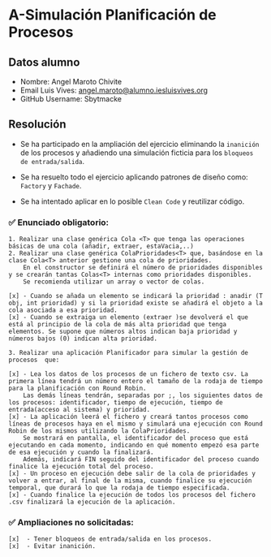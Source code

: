 # A-Simulación Planificación de Procesos

## Datos alumno

* Nombre: Angel Maroto Chivite
* Email Luis Vives: angel.maroto@alumno.iesluisvives.org
* GitHub Username: Sbytmacke

## Resolución

* Se ha participado en la ampliación del ejercicio eliminando la `inanición` de los procesos y añadiendo una simulación
  ficticia para los `bloqueos de entrada/salida`.

* Se ha resuelto todo el ejercicio aplicando patrones de diseño como: `Factory` y `Fachade`.

* Se ha intentado aplicar en lo posible `Clean Code` y reutilizar código.

### ✅ Enunciado obligatorio:

    1. Realizar una clase genérica Cola <T> que tenga las operaciones básicas de una cola (añadir, extraer, estaVacia,..)
    2. Realizar una clase genérica ColaPrioridades<T> que, basándose en la clase Cola<T> anterior gestione una cola de prioridades. 
        En el constructor se definirá el número de prioridades disponibles y se crearán tantas Colas<T> internas como prioridades disponibles. 
        Se recomienda utilizar un array o vector de colas.  

    [x] - Cuando se añada un elemento se indicará la prioridad : anadir (T obj, int prioridad) y si la prioridad existe se añadirá el objeto a la cola asociada a esa prioridad. 
    [x] - Cuando se extraiga un elemento (extraer )se devolverá el que está al principio de la cola de más alta prioridad que tenga elementos. Se supone que números altos indican baja prioridad y números bajos (0) indican alta prioridad.

    3. Realizar una aplicación Planificador para simular la gestión de procesos  que: 

    [x] - Lea los datos de los procesos de un fichero de texto csv. La primera línea tendrá un número entero el tamaño de la rodaja de tiempo para la planificación con Round Robin. 
        Las demás líneas tendrán, separadas por ;, los siguientes datos de los procesos: identificador, tiempo de ejecución, tiempo de entrada(acceso al sistema) y prioridad.
    [x] - La aplicación leerá el fichero y creará tantos procesos como líneas de procesos haya en el mismo y simulará una ejecución con Round Robin de los mismos utilizando la ColaPrioridades. 
        Se mostrará en pantalla, el identificador del proceso que está ejecutando en cada momento, indicando en qué momento empezó esa parte de esa ejecución y cuando la finalizará. 
        Además, indicará FIN seguido del identificador del proceso cuando finalice la ejecución total del proceso.
    [x] - Un proceso en ejecución debe salir de la cola de prioridades y volver a entrar, al final de la misma, cuando finalice su ejecución temporal, que durará lo que la rodaja de tiempo especificada.
    [x] - Cuando finalice la ejecución de todos los procesos del fichero .csv finalizará la ejecución de la aplicación.

### ✅ Ampliaciones no solicitadas:

    [x]  - Tener bloqueos de entrada/salida en los procesos. 
    [x]  - Evitar inanición. 
